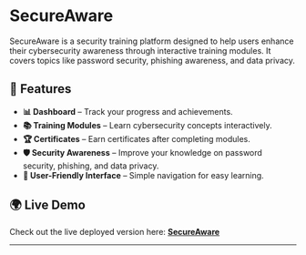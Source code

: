 # SecureAware

SecureAware is a security training platform designed to help users enhance their cybersecurity awareness through interactive training modules. It covers topics like password security, phishing awareness, and data privacy.

## 🚀 Features

- **📊 Dashboard** – Track your progress and achievements.  
- **📚 Training Modules** – Learn cybersecurity concepts interactively.  
- **🏆 Certificates** – Earn certificates after completing modules.  
- **🛡️ Security Awareness** – Improve your knowledge on password security, phishing, and data privacy.  
- **🎯 User-Friendly Interface** – Simple navigation for easy learning.  

## 🌍 Live Demo

Check out the live deployed version here: **[SecureAware](https://secureaware.vercel.app/)**

---

